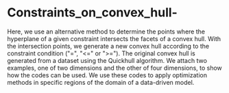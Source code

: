 # Constraints_on_convex_hull-
Here, we use an alternative method to determine the points where the hyperplane of a given constraint intersects the facets of a convex hull. With the intersection points, we generate a new convex hull according to the constraint condition ("=", "<=" or ">="). The original convex hull is generated from a dataset using the Quickhull algorithm. We attach two examples, one of two dimensions and the other of four dimensions, to show how the codes can be used. 
We use these codes to apply optimization methods in specific regions of the domain of a data-driven model.

